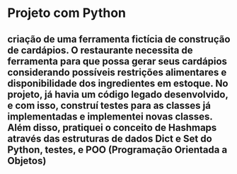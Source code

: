 # Projeto com Python
## criação de uma ferramenta fictícia de construção de cardápios. O restaurante necessita de ferramenta para que possa gerar seus cardápios considerando possíveis restrições alimentares e disponibilidade dos ingredientes em estoque. No projeto, já havia um código legado desenvolvido, e com isso, construí testes para as classes já implementadas e implementei novas classes. Além disso, pratiquei o conceito de **Hashmaps** através das estruturas de dados **Dict** e **Set** do **Python**, **testes**, e **POO** (Programação Orientada a Objetos)
